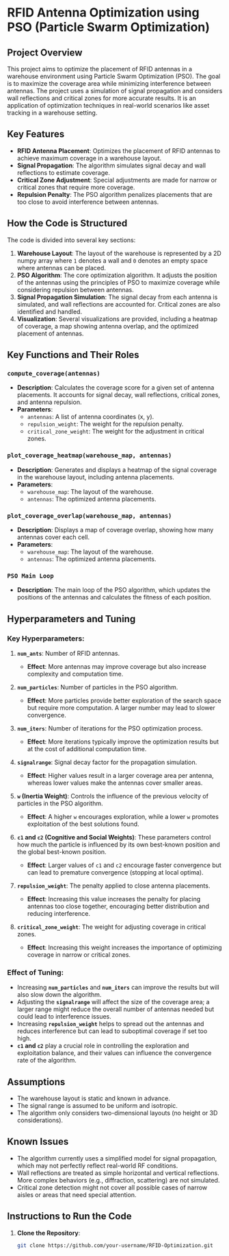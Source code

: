 # RFID Antenna Optimization using PSO (Particle Swarm Optimization)

## Project Overview

This project aims to optimize the placement of RFID antennas in a warehouse environment using Particle Swarm Optimization (PSO). The goal is to maximize the coverage area while minimizing interference between antennas. The project uses a simulation of signal propagation and considers wall reflections and critical zones for more accurate results. It is an application of optimization techniques in real-world scenarios like asset tracking in a warehouse setting.

## Key Features
- **RFID Antenna Placement**: Optimizes the placement of RFID antennas to achieve maximum coverage in a warehouse layout.
- **Signal Propagation**: The algorithm simulates signal decay and wall reflections to estimate coverage.
- **Critical Zone Adjustment**: Special adjustments are made for narrow or critical zones that require more coverage.
- **Repulsion Penalty**: The PSO algorithm penalizes placements that are too close to avoid interference between antennas.

## How the Code is Structured

The code is divided into several key sections:

1. **Warehouse Layout**: The layout of the warehouse is represented by a 2D numpy array where `1` denotes a wall and `0` denotes an empty space where antennas can be placed.
2. **PSO Algorithm**: The core optimization algorithm. It adjusts the position of the antennas using the principles of PSO to maximize coverage while considering repulsion between antennas.
3. **Signal Propagation Simulation**: The signal decay from each antenna is simulated, and wall reflections are accounted for. Critical zones are also identified and handled.
4. **Visualization**: Several visualizations are provided, including a heatmap of coverage, a map showing antenna overlap, and the optimized placement of antennas.

## Key Functions and Their Roles

### `compute_coverage(antennas)`
- **Description**: Calculates the coverage score for a given set of antenna placements. It accounts for signal decay, wall reflections, critical zones, and antenna repulsion.
- **Parameters**: 
  - `antennas`: A list of antenna coordinates (x, y).
  - `repulsion_weight`: The weight for the repulsion penalty.
  - `critical_zone_weight`: The weight for the adjustment in critical zones.
  
### `plot_coverage_heatmap(warehouse_map, antennas)`
- **Description**: Generates and displays a heatmap of the signal coverage in the warehouse layout, including antenna placements.
- **Parameters**:
  - `warehouse_map`: The layout of the warehouse.
  - `antennas`: The optimized antenna placements.

### `plot_coverage_overlap(warehouse_map, antennas)`
- **Description**: Displays a map of coverage overlap, showing how many antennas cover each cell.
- **Parameters**:
  - `warehouse_map`: The layout of the warehouse.
  - `antennas`: The optimized antenna placements.

### `PSO Main Loop`
- **Description**: The main loop of the PSO algorithm, which updates the positions of the antennas and calculates the fitness of each position.

## Hyperparameters and Tuning

### Key Hyperparameters:

1. **`num_ants`**: Number of RFID antennas. 
   - **Effect**: More antennas may improve coverage but also increase complexity and computation time.

2. **`num_particles`**: Number of particles in the PSO algorithm.
   - **Effect**: More particles provide better exploration of the search space but require more computation. A larger number may lead to slower convergence.

3. **`num_iters`**: Number of iterations for the PSO optimization process.
   - **Effect**: More iterations typically improve the optimization results but at the cost of additional computation time.

4. **`signalrange`**: Signal decay factor for the propagation simulation.
   - **Effect**: Higher values result in a larger coverage area per antenna, whereas lower values make the antennas cover smaller areas.

5. **`w` (Inertia Weight)**: Controls the influence of the previous velocity of particles in the PSO algorithm.
   - **Effect**: A higher `w` encourages exploration, while a lower `w` promotes exploitation of the best solutions found.

6. **`c1` and `c2` (Cognitive and Social Weights)**: These parameters control how much the particle is influenced by its own best-known position and the global best-known position.
   - **Effect**: Larger values of `c1` and `c2` encourage faster convergence but can lead to premature convergence (stopping at local optima).

7. **`repulsion_weight`**: The penalty applied to close antenna placements.
   - **Effect**: Increasing this value increases the penalty for placing antennas too close together, encouraging better distribution and reducing interference.

8. **`critical_zone_weight`**: The weight for adjusting coverage in critical zones.
   - **Effect**: Increasing this weight increases the importance of optimizing coverage in narrow or critical zones.

### Effect of Tuning:

- Increasing **`num_particles`** and **`num_iters`** can improve the results but will also slow down the algorithm.
- Adjusting the **`signalrange`** will affect the size of the coverage area; a larger range might reduce the overall number of antennas needed but could lead to interference issues.
- Increasing **`repulsion_weight`** helps to spread out the antennas and reduces interference but can lead to suboptimal coverage if set too high.
- **`c1` and `c2`** play a crucial role in controlling the exploration and exploitation balance, and their values can influence the convergence rate of the algorithm.

## Assumptions
- The warehouse layout is static and known in advance.
- The signal range is assumed to be uniform and isotropic.
- The algorithm only considers two-dimensional layouts (no height or 3D considerations).

## Known Issues
- The algorithm currently uses a simplified model for signal propagation, which may not perfectly reflect real-world RF conditions.
- Wall reflections are treated as simple horizontal and vertical reflections. More complex behaviors (e.g., diffraction, scattering) are not simulated.
- Critical zone detection might not cover all possible cases of narrow aisles or areas that need special attention.

## Instructions to Run the Code

1. **Clone the Repository**:
   ```bash
   git clone https://github.com/your-username/RFID-Optimization.git
